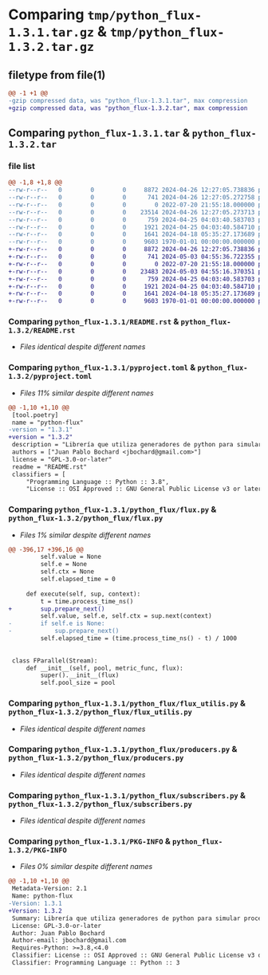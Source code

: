 # Comparing `tmp/python_flux-1.3.1.tar.gz` & `tmp/python_flux-1.3.2.tar.gz`

## filetype from file(1)

```diff
@@ -1 +1 @@
-gzip compressed data, was "python_flux-1.3.1.tar", max compression
+gzip compressed data, was "python_flux-1.3.2.tar", max compression
```

## Comparing `python_flux-1.3.1.tar` & `python_flux-1.3.2.tar`

### file list

```diff
@@ -1,8 +1,8 @@
--rw-r--r--   0        0        0     8872 2024-04-26 12:27:05.738836 python_flux-1.3.1/README.rst
--rw-r--r--   0        0        0      741 2024-04-26 12:27:05.272758 python_flux-1.3.1/pyproject.toml
--rw-r--r--   0        0        0        0 2022-07-20 21:55:18.000000 python_flux-1.3.1/python_flux/__init__.py
--rw-r--r--   0        0        0    23514 2024-04-26 12:27:05.273713 python_flux-1.3.1/python_flux/flux.py
--rw-r--r--   0        0        0      759 2024-04-25 04:03:40.583703 python_flux-1.3.1/python_flux/flux_utilis.py
--rw-r--r--   0        0        0     1921 2024-04-25 04:03:40.584710 python_flux-1.3.1/python_flux/producers.py
--rw-r--r--   0        0        0     1641 2024-04-18 05:35:27.173689 python_flux-1.3.1/python_flux/subscribers.py
--rw-r--r--   0        0        0     9603 1970-01-01 00:00:00.000000 python_flux-1.3.1/PKG-INFO
+-rw-r--r--   0        0        0     8872 2024-04-26 12:27:05.738836 python_flux-1.3.2/README.rst
+-rw-r--r--   0        0        0      741 2024-05-03 04:55:36.722355 python_flux-1.3.2/pyproject.toml
+-rw-r--r--   0        0        0        0 2022-07-20 21:55:18.000000 python_flux-1.3.2/python_flux/__init__.py
+-rw-r--r--   0        0        0    23483 2024-05-03 04:55:16.370351 python_flux-1.3.2/python_flux/flux.py
+-rw-r--r--   0        0        0      759 2024-04-25 04:03:40.583703 python_flux-1.3.2/python_flux/flux_utilis.py
+-rw-r--r--   0        0        0     1921 2024-04-25 04:03:40.584710 python_flux-1.3.2/python_flux/producers.py
+-rw-r--r--   0        0        0     1641 2024-04-18 05:35:27.173689 python_flux-1.3.2/python_flux/subscribers.py
+-rw-r--r--   0        0        0     9603 1970-01-01 00:00:00.000000 python_flux-1.3.2/PKG-INFO
```

### Comparing `python_flux-1.3.1/README.rst` & `python_flux-1.3.2/README.rst`

 * *Files identical despite different names*

### Comparing `python_flux-1.3.1/pyproject.toml` & `python_flux-1.3.2/pyproject.toml`

 * *Files 11% similar despite different names*

```diff
@@ -1,10 +1,10 @@
 [tool.poetry]
 name = "python-flux"
-version = "1.3.1"
+version = "1.3.2"
 description = "Librería que utiliza generadores de python para simular procesamiento de flujo de datos"
 authors = ["Juan Pablo Bochard <jbochard@gmail.com>"]
 license = "GPL-3.0-or-later"
 readme = "README.rst"
 classifiers = [
     "Programming Language :: Python :: 3.8",
     "License :: OSI Approved :: GNU General Public License v3 or later (GPLv3+)",
```

### Comparing `python_flux-1.3.1/python_flux/flux.py` & `python_flux-1.3.2/python_flux/flux.py`

 * *Files 1% similar despite different names*

```diff
@@ -396,17 +396,16 @@
         self.value = None
         self.e = None
         self.ctx = None
         self.elapsed_time = 0
 
     def execute(self, sup, context):
         t = time.process_time_ns()
+        sup.prepare_next()
         self.value, self.e, self.ctx = sup.next(context)
-        if self.e is None:
-            sup.prepare_next()
         self.elapsed_time = (time.process_time_ns() - t) / 1000
 
 
 class FParallel(Stream):
     def __init__(self, pool, metric_func, flux):
         super().__init__(flux)
         self.pool_size = pool
```

### Comparing `python_flux-1.3.1/python_flux/flux_utilis.py` & `python_flux-1.3.2/python_flux/flux_utilis.py`

 * *Files identical despite different names*

### Comparing `python_flux-1.3.1/python_flux/producers.py` & `python_flux-1.3.2/python_flux/producers.py`

 * *Files identical despite different names*

### Comparing `python_flux-1.3.1/python_flux/subscribers.py` & `python_flux-1.3.2/python_flux/subscribers.py`

 * *Files identical despite different names*

### Comparing `python_flux-1.3.1/PKG-INFO` & `python_flux-1.3.2/PKG-INFO`

 * *Files 0% similar despite different names*

```diff
@@ -1,10 +1,10 @@
 Metadata-Version: 2.1
 Name: python-flux
-Version: 1.3.1
+Version: 1.3.2
 Summary: Librería que utiliza generadores de python para simular procesamiento de flujo de datos
 License: GPL-3.0-or-later
 Author: Juan Pablo Bochard
 Author-email: jbochard@gmail.com
 Requires-Python: >=3.8,<4.0
 Classifier: License :: OSI Approved :: GNU General Public License v3 or later (GPLv3+)
 Classifier: Programming Language :: Python :: 3
```

